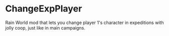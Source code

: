 # ChangeExpPlayer

Rain World mod that lets you change player 1's character in expeditions with jolly coop, just like in main campaigns.
